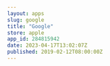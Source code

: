 ```yaml
---
layout: apps
slug: google
title: "Google"
store: apple
app_id: 284815942
date: 2023-04-17T13:02:07Z
published: 2019-02-12T08:00:00Z
---
```

